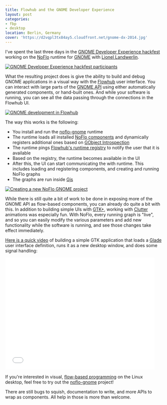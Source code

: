 ```yaml
---
title: Flowhub and the GNOME Developer Experience
layout: post
categories:
- fbp
- desktop
location: Berlin, Germany
cover: 'https://d2vqpl3tx84ay5.cloudfront.net/gnome-dx-2014.jpg'
---
```

I've spent the last three days in the [GNOME Developer Experience hackfest](https://wiki.gnome.org/Hackfests/DeveloperExperience2014) working on the [NoFlo](https://noflojs.org) runtime for [GNOME](http://gnome.org) with [Lionel Landwerlin](https://github.com/djdeath).

[![GNOME Developer Experience hackfest participants](https://d2vqpl3tx84ay5.cloudfront.net/gnome-dx-2014-small.jpg)](https://d2vqpl3tx84ay5.cloudfront.net/gnome-dx-2014.jpg)

What the resulting project does is give the ability to build and debug GNOME applications in a visual way with the [Flowhub](http://flowhub.io/) user interface. You can interact with large parts of the [GNOME API](https://developer.gnome.org/) using either automatically generated components, or hand-built ones. And while your software is running, you can see all the data passing through the connections in the Flowhub UI.

[![GNOME development in Flowhub](https://d2vqpl3tx84ay5.cloudfront.net/noflo-gnome-ui-small.png)](https://d2vqpl3tx84ay5.cloudfront.net/noflo-gnome-ui.png)

The way this works is the following:

* You install and run the [noflo-gnome](https://github.com/noflo/noflo-gnome) runtime
* The runtime loads all installed [NoFlo components](https://noflojs.org/documentation/components/) and dynamically registers additional ones based on [GObject Introspection](https://wiki.gnome.org/action/show/Projects/GObjectIntrospection)
* The runtime pings [Flowhub's runtime registry](https://github.com/the-grid/flowhub-registry#readme) to notify the user that it is available
* Based on the registry, the runtime becomes available in the UI
* After this, the UI can start communicating the with runtime. This includes loading and registering components, and creating and running NoFlo graphs
* The graphs are run inside [Gjs](https://wiki.gnome.org/action/show/Projects/Gjs)

[![Creating a new NoFlo GNOME project](https://d2vqpl3tx84ay5.cloudfront.net/noflo-gnome-new-project-small.png)](https://d2vqpl3tx84ay5.cloudfront.net/noflo-gnome-new-project.png)

While there is still quite a bit of work to be done in exposing more of the GNOME API as flow-based components, you can already do quite a bit with this. In addition to building simple UIs with [GTK+](http://www.gtk.org/), working with [Clutter](http://blogs.gnome.org/clutter/) animations was especially fun. With NoFlo, every running graph is "live", and so you can easily modify the various parameters and add new functionality while the software is running, and see those changes take effect immediately.

[Here is a quick video](http://youtu.be/uyuoP3sjI6g) of building a simple GTK application that loads a [Glade](https://glade.gnome.org/) user interface definition, runs it as a new desktop window, and does some signal handling:

<iframe width="480" height="360" src="//www.youtube.com/embed/uyuoP3sjI6g" frameborder="0" allowfullscreen></iframe>

If you're interested in visual, [flow-based programming](http://en.wikipedia.org/wiki/Flow-based_programming) on the Linux desktop, feel free to try out the [noflo-gnome](https://github.com/noflo/noflo-gnome) project!

There are still bugs to squish, documentation to write, and more APIs to wrap as components. All help in those is more than welcome.

